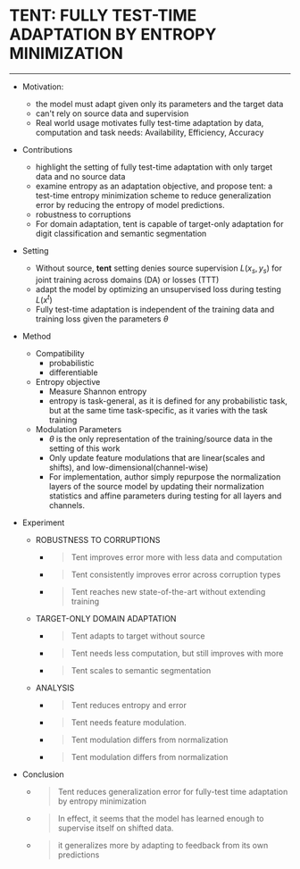# TENT: FULLY TEST-TIME ADAPTATION BY ENTROPY MINIMIZATION

***

* Motivation:
  * the model must adapt given only its parameters and the target data
  * can't rely on source data and supervision 
  * Real world usage motivates fully test-time adaptation by data, computation and task needs: Availability, Efficiency, Accuracy
  
* Contributions
  * highlight the setting of fully test-time adaptation with only target data and no source data
  * examine entropy as an adaptation objective, and propose tent: a test-time entropy minimization scheme to reduce generalization error by reducing the entropy of model predictions.
  * robustness to corruptions
  * For domain adaptation, tent is capable of target-only adaptation for digit classification and semantic segmentation
  
* Setting
  * Without source, **tent** setting denies source supervision $L(x_s, y_s)$ for joint training across domains (DA) or losses (TTT)
  * adapt the model by optimizing an unsupervised loss during testing $L(x^t)$
  * Fully test-time adaptation is independent of the training data and training loss given the parameters $\theta$
  
* Method
  * Compatibility
    * probabilistic
    * differentiable
  * Entropy objective
    * Measure Shannon entropy
    * entropy is task-general, as it is defined for any probabilistic task, but at the same time task-specific, as it varies with the task training
  * Modulation Parameters
    * $\theta$ is the only representation of the training/source data in the setting of this work
    * Only update feature modulations that are linear(scales and shifts), and low-dimensional(channel-wise)
    * For implementation, author simply repurpose the normalization layers of the source model by updating their normalization statistics and affine parameters during testing for all layers and channels.
  
* Experiment

  * ROBUSTNESS TO CORRUPTIONS

    * > Tent improves error more with less data and computation

    * > Tent consistently improves error across corruption types

    * > Tent reaches new state-of-the-art without extending training

  * TARGET-ONLY DOMAIN ADAPTATION

    * > Tent adapts to target without source

    * > Tent needs less computation, but still improves with more

    * > Tent scales to semantic segmentation

  * ANALYSIS

    * > Tent reduces entropy and error

    * > Tent needs feature modulation.

    * > Tent modulation differs from normalization

    * > Tent modulation differs from normalization

* Conclusion

  * > Tent reduces generalization error for fully-test time adaptation by entropy minimization

  * > In effect, it seems that the model has learned enough to supervise itself on shifted data. 

  * > it generalizes more by adapting to feedback from its own predictions

